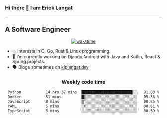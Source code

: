 ### Hi there 👋 I am Erick Langat
---
## A Software Engineer

<div align="center">
  
[![wakatime](https://wakatime.com/badge/user/55eadf42-c1c5-4930-b153-72952ac5ca5c.svg)](https://wakatime.com/@55eadf42-c1c5-4930-b153-72952ac5ca5c)

</div>

<!--
**elkiplangat/elkiplangat** is a ✨ _special_ ✨ repository because its `README.md` (this file) appears on your GitHub profile.

Here are some ideas to get you started:

- 🔭 I’m currently working on ...
- 🌱 I’m currently learning ...
- 👯 I’m looking to collaborate on ...
- 🤔 I’m looking for help with ...
- 💬 Ask me about ...
- 📫 How to reach me: ...
- 😄 Pronouns: ...
- ⚡ Fun fact: ...
-->
- 💥 Interests in C, Go, Rust & Linux programming. 
- 🔭 I’m currently working on Django,Android with Java and Kotlin, React & Spring projects.
-  🗣️ Blogs sometimes on [kiplangat.dev](https://kiplangat.dev)

<div align="center">
  <h3> Weekly code time </h3>

<!--START_SECTION:waka-->

```txt
Python           14 hrs 37 mins  ███████████████████████░░   91.83 %
Docker           51 mins         █▒░░░░░░░░░░░░░░░░░░░░░░░   05.38 %
JavaScript       8 mins          ▒░░░░░░░░░░░░░░░░░░░░░░░░   00.85 %
YAML             5 mins          ░░░░░░░░░░░░░░░░░░░░░░░░░   00.61 %
TypeScript       5 mins          ░░░░░░░░░░░░░░░░░░░░░░░░░   00.59 %
```

<!--END_SECTION:waka-->

</div>
